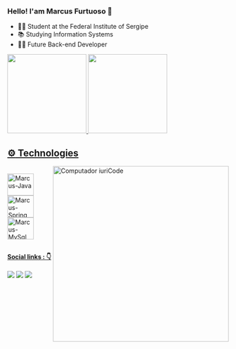 ### Hello! I'am Marcus Furtuoso 👋


- 🧑‍🎓 Student at the Federal Institute of Sergipe
- 📚 Studying Information Systems
- 🧑‍💻 Future Back-end Developer

<div style="display: inline">
  <a href="https://github.com/MarcusFurtuoso">
  <img height="180em" src="https://github-readme-stats.vercel.app/api?username=MarcusFurtuoso&show_icons=true&theme=midnight-purple&include_all_commits=true&count_private=true"/>
  <img height="180em" src="https://github-readme-stats.vercel.app/api/top-langs/?username=MarcusFurtuoso&layout=compact&langs_count=7&theme=midnight-purple"/>
</div>

##  :gear: Technologies
<img src="https://raw.githubusercontent.com/MicaelliMedeiros/micaellimedeiros/master/image/computer-illustration.png" min-width="400px" max-width="400px" width="400px" align="right" alt="Computador iuriCode">

<div style="display: inline_block"><br>
  <img align="center" alt="Marcus-Java" height="50" width="60" src="https://cdn.jsdelivr.net/gh/devicons/devicon/icons/java/java-original.svg">
  <img align="center" alt="Marcus-Spring" height="50" width="60" src="https://cdn.jsdelivr.net/gh/devicons/devicon/icons/spring/spring-original-wordmark.svg">
  <img align="center" alt="Marcus-MySql" height="50" width="60" src="https://cdn.jsdelivr.net/gh/devicons/devicon/icons/mysql/mysql-plain-wordmark.svg">
</div>

##

#### Social links : 👇

<div>
  <a href="https://instagram.com/marcus_furtuoso_" target="_blank"><img src="https://img.shields.io/badge/-Instagram-%23E4405F?style=for-the-badge&logo=instagram&logoColor=white" target="_blank"></a>
  <a href = "mailto:marcusvini678@gmail.com"><img src="https://img.shields.io/badge/-Gmail-%23333?style=for-the-badge&logo=gmail&logoColor=white" target="_blank"></a>
  <a href="https://www.linkedin.com/in/marcus-furtuoso-31b8b31ba/" target="_blank"><img src="https://img.shields.io/badge/-LinkedIn-%230077B5?style=for-the-badge&logo=linkedin&logoColor=white" target="_blank"></a> 
</div>
